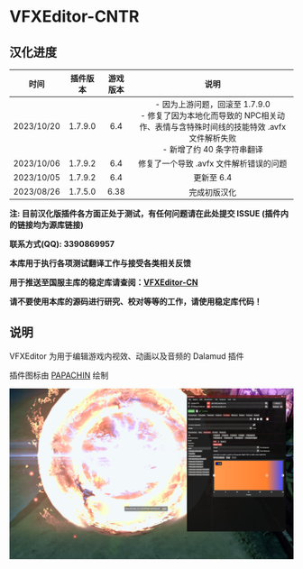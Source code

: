 # VFXEditor-CNTR

## 汉化进度

|    时间    | 插件版本 | 游戏版本 |                             说明                             |
| :--------: | :------: | :------: | :----------------------------------------------------------: |
| 2023/10/20 | 1.7.9.0  |   6.4    | - 因为上游问题，回滚至 1.7.9.0<br/>- 修复了因为本地化而导致的 NPC相关动作、表情与含特殊时间线的技能特效 .avfx 文件解析失败<br/>- 新增了约 40 条字符串翻译 |
| 2023/10/06 | 1.7.9.2  |   6.4    |           修复了一个导致 .avfx 文件解析错误的问题            |
| 2023/10/05 | 1.7.9.2  |   6.4    |                          更新至 6.4                          |
| 2023/08/26 | 1.7.5.0  |   6.38   |                         完成初版汉化                         |

**注: 目前汉化版插件各方面正处于测试，有任何问题请在此处提交 ISSUE (插件内的链接均为源库链接)**

**联系方式(QQ): 3390869957**

**本库用于执行各项测试翻译工作与接受各类相关反馈**

**用于推送至国服主库的稳定库请查阅：[VFXEditor-CN](https://github.com/AtmoOmen/VFXEditor-CN)**

**请不要使用本库的源码进行研究、校对等等的工作，请使用稳定库代码！**

## 说明

VFXEditor 为用于编辑游戏内视效、动画以及音频的 Dalamud 插件

插件图标由 [PAPACHIN](https://www.xivmodarchive.com/user/192152) 绘制

![](https://raw.githubusercontent.com/0ceal0t/Dalamud-VFXEditor/main/assets/preview2.png)
